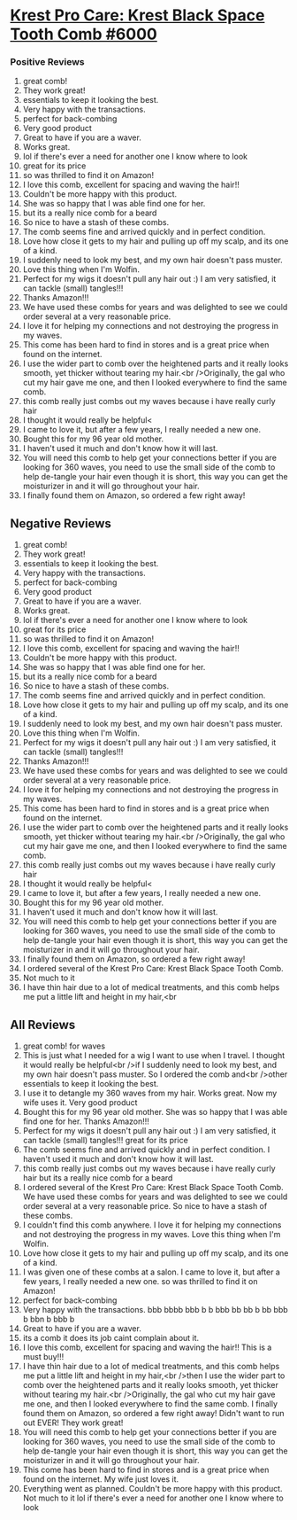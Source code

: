 # [Krest Pro Care: Krest Black Space Tooth Comb #6000](https://products.checkmycream.com/products/Krest-Pro-Care:-Krest-Black-Space-Tooth-Comb-6000.html)

### Positive Reviews

<ol>
      <li>great comb!</li>
      <li>They work great!</li>
      <li>essentials to keep it looking the best.</li>
      <li>Very happy with the transactions.</li>
      <li>perfect for back-combing</li>
      <li>Very good product</li>
      <li>Great to have if you are a waver.</li>
      <li>Works great.  </li>
      <li>lol if there&#x27;s ever a need for another one I know where to look</li>
      <li>great for its price</li>
      <li>so was thrilled to find it on Amazon!</li>
      <li>I love this comb, excellent for spacing and waving the hair!!</li>
      <li>Couldn&#x27;t be more happy with this product.</li>
      <li>She was so happy that I was able find one for her.</li>
      <li>but its a really nice comb for a beard</li>
      <li>So nice to have a stash of these combs.</li>
      <li>The comb seems fine and arrived quickly and in perfect condition.</li>
      <li>Love how close it gets to my hair and pulling up off my scalp, and its one of a kind.</li>
      <li>I suddenly need to look my best, and my own hair doesn&#x27;t pass muster.</li>
      <li>Love this thing when I&#x27;m Wolfin.</li>
      <li>Perfect for my wigs it doesn&#x27;t pull any hair out :) I am very satisfied, it can tackle (small) tangles!!!</li>
      <li>Thanks Amazon!!!</li>
      <li>We have used these combs for years and was delighted to see we could order several at a very reasonable price.  </li>
      <li>I love it for helping my connections and not destroying the progress in my waves.</li>
      <li>This come has been hard to find in stores and is a great price when found on the internet.  </li>
      <li>I use the wider part to comb over the heightened parts and it really looks smooth, yet thicker without tearing my hair.&lt;br /&gt;Originally, the gal who cut my hair gave me one, and then I looked everywhere to find the same comb.  </li>
      <li>this comb really just combs out my waves because i have really curly hair</li>
      <li>I thought it would really be helpful&lt;</li>
      <li>I came to love it, but after a few years, I really needed a new one.  </li>
      <li>Bought this for my 96 year old mother.</li>
      <li>I haven&#x27;t used it much and don&#x27;t know how it will last.</li>
      <li>You will need this comb to help get your connections better if you are looking for 360 waves, you need to use the small side of the comb to help de-tangle your hair even though it is short, this way you can get the moisturizer in and it will go throughout your hair.</li>
      <li>I finally found them on Amazon, so ordered a few right away!  </li>
</ol>


<h2>Negative Reviews</h2>
<ol>
<li> great comb!</li>
<li> They work great!</li>
<li> essentials to keep it looking the best.</li>
<li> Very happy with the transactions.</li>
<li> perfect for back-combing</li>
<li> Very good product</li>
<li> Great to have if you are a waver.</li>
<li> Works great.  </li>
<li> lol if there&#x27;s ever a need for another one I know where to look</li>
<li> great for its price</li>
<li> so was thrilled to find it on Amazon!</li>
<li> I love this comb, excellent for spacing and waving the hair!!</li>
<li> Couldn&#x27;t be more happy with this product.</li>
<li> She was so happy that I was able find one for her.</li>
<li> but its a really nice comb for a beard</li>
<li> So nice to have a stash of these combs.</li>
<li> The comb seems fine and arrived quickly and in perfect condition.</li>
<li> Love how close it gets to my hair and pulling up off my scalp, and its one of a kind.</li>
<li> I suddenly need to look my best, and my own hair doesn&#x27;t pass muster.</li>
<li> Love this thing when I&#x27;m Wolfin.</li>
<li> Perfect for my wigs it doesn&#x27;t pull any hair out :) I am very satisfied, it can tackle (small) tangles!!!</li>
<li> Thanks Amazon!!!</li>
<li> We have used these combs for years and was delighted to see we could order several at a very reasonable price.  </li>
<li> I love it for helping my connections and not destroying the progress in my waves.</li>
<li> This come has been hard to find in stores and is a great price when found on the internet.  </li>
<li> I use the wider part to comb over the heightened parts and it really looks smooth, yet thicker without tearing my hair.&lt;br /&gt;Originally, the gal who cut my hair gave me one, and then I looked everywhere to find the same comb.  </li>
<li> this comb really just combs out my waves because i have really curly hair</li>
<li> I thought it would really be helpful&lt;</li>
<li> I came to love it, but after a few years, I really needed a new one.  </li>
<li> Bought this for my 96 year old mother.</li>
<li> I haven&#x27;t used it much and don&#x27;t know how it will last.</li>
<li> You will need this comb to help get your connections better if you are looking for 360 waves, you need to use the small side of the comb to help de-tangle your hair even though it is short, this way you can get the moisturizer in and it will go throughout your hair.</li>
<li> I finally found them on Amazon, so ordered a few right away!  </li>
<li> I ordered several of the Krest Pro Care: Krest Black Space Tooth Comb.  </li>
<li> Not much to it</li>
<li> I have thin hair due to a lot of medical treatments, and this comb helps me put a little lift and height in my hair,&lt;br</li>
</ol>

<h2>All Reviews</h2>

<ol>
    <li> great comb! for waves</li>
    <li> This is just what I needed for a wig I want to use when I travel. I thought it would really be helpful&lt;br /&gt;if I suddenly need to look my best, and my own hair doesn&#x27;t pass muster. So I ordered the comb and&lt;br /&gt;other essentials to keep it looking the best.</li>
    <li> I use it to detangle my 360 waves from my hair.  Works great.  Now my wife uses it.  Very good product</li>
    <li> Bought this for my 96 year old mother. She was so happy that I was able find one for her. Thanks Amazon!!!</li>
    <li> Perfect for my wigs it doesn&#x27;t pull any hair out :) I am very satisfied, it can tackle (small) tangles!!! great for its price</li>
    <li> The comb seems fine and arrived quickly and in perfect condition. I haven&#x27;t used it much and don&#x27;t know how it will last.</li>
    <li> this comb really just combs out my waves because i have really curly hair but its a really nice comb for a beard</li>
    <li> I ordered several of the Krest Pro Care: Krest Black Space Tooth Comb.  We have used these combs for years and was delighted to see we could order several at a very reasonable price.  So nice to have a stash of these combs.</li>
    <li> I couldn&#x27;t find this comb anywhere.  I love it for helping my connections and not destroying the progress in my waves. Love this thing when I&#x27;m Wolfin.</li>
    <li> Love how close it gets to my hair and pulling up off my scalp, and its one of a kind.</li>
    <li> I was given one of these combs at a salon.  I came to love it, but after a few years, I really needed a new one.  so was thrilled to find it on Amazon!</li>
    <li> perfect for back-combing</li>
    <li> Very happy with the transactions. bbb bbbb bbb b b  bbb bb bb b bb bbb b bbn b bbb b</li>
    <li> Great to have if you are a waver.</li>
    <li> its a comb it does its job caint complain about it.</li>
    <li> I love this comb, excellent for spacing and waving the hair!! This is a must buy!!!</li>
    <li> I have thin hair due to a lot of medical treatments, and this comb helps me put a little lift and height in my hair,&lt;br /&gt;then I use the wider part to comb over the heightened parts and it really looks smooth, yet thicker without tearing my hair.&lt;br /&gt;Originally, the gal who cut my hair gave me one, and then I looked everywhere to find the same comb.  I finally found them on Amazon, so ordered a few right away!  Didn&#x27;t want to run out EVER!  They work great!</li>
    <li> You will need this comb to help get your connections better if you are looking for 360 waves, you need to use the small side of the comb to help de-tangle your hair even though it is short, this way you can get the moisturizer in and it will go throughout your hair.</li>
    <li> This come has been hard to find in stores and is a great price when found on the internet.  My wife just loves it.</li>
    <li> Everything went as planned. Couldn&#x27;t be more happy with this product. Not much to it lol if there&#x27;s ever a need for another one I know where to look</li>
</ol>





